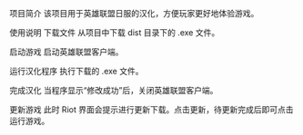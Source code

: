 项目简介
该项目用于英雄联盟日服的汉化，方便玩家更好地体验游戏。

使用说明
下载文件
从项目中下载 dist 目录下的 .exe 文件。

启动游戏
启动英雄联盟客户端。

运行汉化程序
执行下载的 .exe 文件。

完成汉化
当程序显示“修改成功”后，关闭英雄联盟客户端。

更新游戏
此时 Riot 界面会提示进行更新下载。点击更新，待更新完成后即可点击运行游戏。
